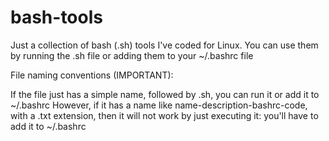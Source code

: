 # bash-tools
Just a collection of bash (.sh) tools I've coded for Linux. You can use them by running the .sh file or adding them to your ~/.bashrc file

File naming conventions (IMPORTANT):

If the file just has a simple name, followed by .sh, you can run it or add it to ~/.bashrc
However, if it has a name like name-description-bashrc-code, with a .txt extension, then it 
will not work by just executing it: you'll have to add it to ~/.bashrc

